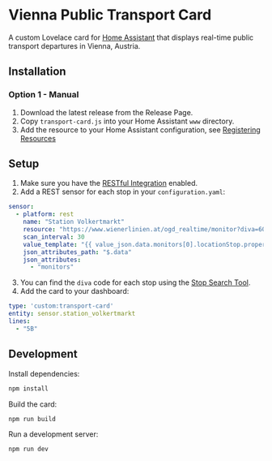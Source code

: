 # Vienna Public Transport Card

A custom Lovelace card for [Home Assistant](https://www.home-assistant.io/) that displays real-time public transport 
departures in Vienna, Austria.

## Installation

### Option 1 - Manual

1. Download the latest release from the Release Page.
2. Copy `transport-card.js` into your Home Assistant `www` directory.
3. Add the resource to your Home Assistant configuration, see
[Registering Resources](https://developers.home-assistant.io/docs/frontend/custom-ui/registering-resources/)

## Setup

1. Make sure you have the [RESTful Integration](https://www.home-assistant.io/integrations/rest/) enabled.
2. Add a  REST sensor for each stop in your `configuration.yaml`:

```yaml
sensor:
  - platform: rest
    name: "Station Volkertmarkt"
    resource: "https://www.wienerlinien.at/ogd_realtime/monitor?diva=60201876"
    scan_interval: 30
    value_template: "{{ value_json.data.monitors[0].locationStop.properties.title }}"
    json_attributes_path: "$.data"
    json_attributes:
      - "monitors"
```

3. You can find the `diva` code for each stop using the [Stop Search Tool](https://till.mabe.at/rbl/).
4. Add the card to your dashboard:

```yaml
type: 'custom:transport-card'
entity: sensor.station_volkertmarkt
lines:
  - "5B" 
```

## Development

Install dependencies:
```bash
npm install
```

Build the card:
```bash
npm run build 
```

Run a development server:
```bash
npm run dev
```
